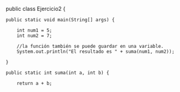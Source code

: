 public class Ejercicio2 {

    public static void main(String[] args) {

        int num1 = 5;
        int num2 = 7;

        //la función también se puede guardar en una variable. 
        System.out.println("El resultado es " + suma(num1, num2));

    }

    public static int suma(int a, int b) {

        return a + b;
